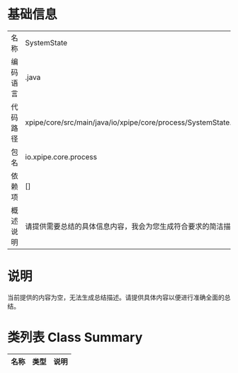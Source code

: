 # 基础信息

|      |      |
|------|------|
| 名称 | SystemState |
| 编码语言 | .java |
| 代码路径 | xpipe/core/src/main/java/io/xpipe/core/process/SystemState.java |
| 包名 | io.xpipe.core.process |
| 依赖项 | [] |
| 概述说明 | 请提供需要总结的具体信息内容，我会为您生成符合要求的简洁描述。 |

# 说明

当前提供的内容为空，无法生成总结描述。请提供具体内容以便进行准确全面的总结。

# 类列表 Class Summary

| 名称   | 类型  | 说明 |
|-------|------|-------------|




